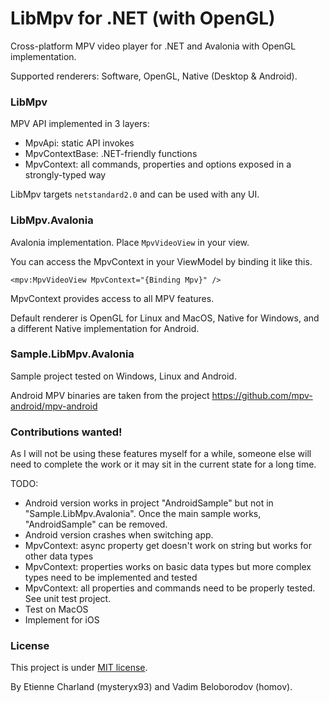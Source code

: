# LibMpv for .NET (with OpenGL)

Cross-platform MPV video player for .NET and Avalonia with OpenGL implementation.

Supported renderers: Software, OpenGL, Native (Desktop & Android).

### LibMpv

MPV API implemented in 3 layers:

- MpvApi: static API invokes
- MpvContextBase: .NET-friendly functions
- MpvContext: all commands, properties and options exposed in a strongly-typed way

LibMpv targets `netstandard2.0` and can be used with any UI.

### LibMpv.Avalonia

Avalonia implementation. Place `MpvVideoView` in your view.

You can access the MpvContext in your ViewModel by binding it like this.

    <mpv:MpvVideoView MpvContext="{Binding Mpv}" />

MpvContext provides access to all MPV features.

Default renderer is OpenGL for Linux and MacOS, Native for Windows, and a different Native implementation for Android.

### Sample.LibMpv.Avalonia

Sample project tested on Windows, Linux and Android.

Android MPV binaries are taken from the project https://github.com/mpv-android/mpv-android

### Contributions wanted!

As I will not be using these features myself for a while, someone else will need to complete the work or it may sit in the current state for a long time.

TODO:

- Android version works in project "AndroidSample" but not in "Sample.LibMpv.Avalonia". Once the main sample works, "AndroidSample" can be removed.
- Android version crashes when switching app.
- MpvContext: async property get doesn't work on string but works for other data types
- MpvContext: properties works on basic data types but more complex types need to be implemented and tested
- MpvContext: all properties and commands need to be properly tested. See unit test project. 
- Test on MacOS
- Implement for iOS

### License

This project is under [MIT license](LICENSE).

By Etienne Charland (mysteryx93) and Vadim Beloborodov (homov).
